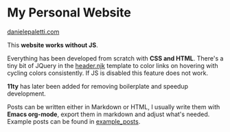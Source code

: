 # My Personal Website
[danielepaletti.com](https://www.danielepaletti.com)
 
This **website works without JS**.


Everything has been developed from scratch with **CSS and HTML**. There's a tiny bit of JQuery in the [header.njk](_includes/header.njk) template to color links on hovering with cycling colors consistently. If JS is disabled this feature does not work.

**11ty** has later been added for removing boilerplate and speedup development.

Posts can be written either in Markdown or HTML, I usually write them with **Emacs org-mode**, export them in markdown and adjust what's needed. Example posts can be found in [example_posts](example_posts).